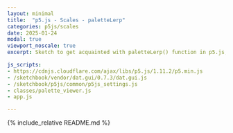 ```yaml
---
layout: minimal
title:  "p5.js - Scales - paletteLerp"
categories: p5js/scales
date: 2025-01-24
modal: true
viewport_noscale: true
excerpt: Sketch to get acquainted with paletteLerp() function in p5.js, and see how flexible it is to have multi-segmented color spectrum.

js_scripts:
- https://cdnjs.cloudflare.com/ajax/libs/p5.js/1.11.2/p5.min.js
- /sketchbook/vendor/dat.gui/0.7.3/dat.gui.js
- /sketchbook/p5js/common/p5js_settings.js
- classes/palette_viewer.js
- app.js

---
```


{% include_relative README.md %}

